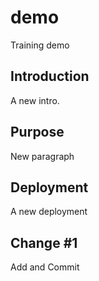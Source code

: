 # demo
Training demo  
## Introduction 
A new intro.
## Purpose 
New paragraph 
## Deployment 
A new deployment 

## Change #1 
Add and Commit
